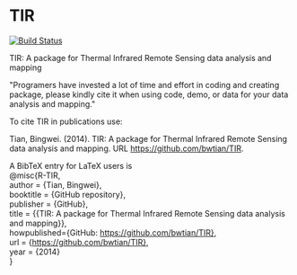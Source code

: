 TIR
===
[![Build Status](https://travis-ci.org/bwtian/TIR.svg?branch=master)](https://travis-ci.org/bwtian/TIR)

TIR: A package for Thermal Infrared Remote Sensing data analysis and mapping

"Programers have invested a lot of time and effort in coding and creating package, please kindly cite it when using code, demo, or data for your data analysis and mapping."

To cite TIR in publications use:

Tian, Bingwei. (2014). TIR: A package for Thermal Infrared Remote Sensing data analysis and mapping. URL https://github.com/bwtian/TIR.

A BibTeX entry for LaTeX users is  
@misc{R-TIR,  
author = {Tian, Bingwei},  
booktitle = {GitHub repository},  
publisher = {GitHub},  
title = {{TIR: A package for Thermal Infrared Remote Sensing data analysis and mapping}},  
howpublished={GitHub: https://github.com/bwtian/TIR},  
url = {https://github.com/bwtian/TIR},  
year = {2014}  
}  
